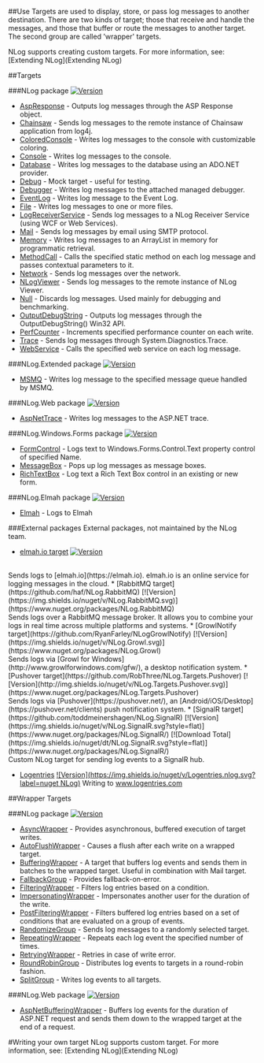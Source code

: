 ##Use
Targets are used to display, store, or pass log messages to another destination. There are two kinds of target; those that receive and handle the messages, and those that buffer or route the messages to another target. The second group are called 'wrapper' targets. 

NLog supports creating custom targets. For more information, see: [Extending NLog](Extending NLog)

##Targets

###NLog package [![Version](https://img.shields.io/nuget/v/NLog.svg)](https://www.nuget.org/packages/NLog)
* [AspResponse](AspResponse-target) - Outputs log messages through the ASP Response object.
* [Chainsaw](Chainsaw-target) - Sends log messages to the remote instance of Chainsaw application from log4j.
* [ColoredConsole](ColoredConsole-target) - Writes log messages to the console with customizable coloring.
* [Console](Console-target) - Writes log messages to the console.
* [Database](Database-target) - Writes log messages to the database using an ADO.NET provider.
* [Debug](Debug-target) - Mock target - useful for testing.
* [Debugger](Debugger-target) - Writes log messages to the attached managed debugger.
* [EventLog](EventLog-target) - Writes log message to the Event Log.
* [File](File-target) - Writes log messages to one or more files.
* [LogReceiverService](LogReceiverService-target) - Sends log messages to a NLog Receiver Service (using WCF or Web Services).
* [Mail](Mail-target) - Sends log messages by email using SMTP protocol.
* [Memory](Memory-target) - Writes log messages to an ArrayList in memory for programmatic retrieval.
* [MethodCall](MethodCall-target) - Calls the specified static method on each log message and passes contextual parameters to it.
* [Network](Network-target) - Sends log messages over the network.
* [NLogViewer](NLogViewer-target) - Sends log messages to the remote instance of NLog Viewer.
* [Null](Null-target) - Discards log messages. Used mainly for debugging and benchmarking.
* [OutputDebugString](OutputDebugString-target) - Outputs log messages through the OutputDebugString() Win32 API.
* [PerfCounter](PerfCounter-target) - Increments specified performance counter on each write.
* [Trace](Trace-target) - Sends log messages through System.Diagnostics.Trace.
* [WebService](WebService-target) - Calls the specified web service on each log message.

###NLog.Extended package  [![Version](https://img.shields.io/nuget/v/NLog.Extended.svg)](https://www.nuget.org/packages/NLog.Extended)
* [MSMQ](MSMQ-target) - Writes log message to the specified message queue handled by MSMQ.

###NLog.Web package [![Version](https://img.shields.io/nuget/v/NLog.Web.svg)](https://www.nuget.org/packages/NLog.Web)

* [AspNetTrace](AspNetTrace-target) - Writes log messages to the ASP.NET trace.


###NLog.Windows.Forms package [![Version](https://img.shields.io/nuget/v/NLog.Windows.Forms.svg)](https://www.nuget.org/packages/NLog.Windows.Forms)
* [FormControl](FormControl-target) - Logs text to Windows.Forms.Control.Text property control of specified Name.
* [MessageBox](MessageBox-target) - Pops up log messages as message boxes.
* [RichTextBox](RichTextBox-target) - Log text a Rich Text Box control in an existing or new form.

###NLog.Elmah package [![Version](https://img.shields.io/nuget/v/NLog.Elmah.svg)](https://www.nuget.org/packages/NLog.Elmah)
* [Elmah](Elmah-target) - Logs to Elmah

###External packages
External packages, not maintained by the NLog team.

 * [elmah.io target](https://github.com/elmahio/elmah.io.nlog) [![Version](https://img.shields.io/nuget/v/elmah.io.nlog.svg)](https://www.nuget.org/packages/elmah.io.nlog)
<br>
Sends logs to [elmah.io](https://elmah.io). elmah.io is an online service for logging messages in the cloud.
 * [RabbitMQ target](https://github.com/haf/NLog.RabbitMQ) [![Version](https://img.shields.io/nuget/v/NLog.RabbitMQ.svg)](https://www.nuget.org/packages/NLog.RabbitMQ)
<br>
Sends logs over a RabbitMQ message broker. It allows you to combine your logs in real time across multiple platforms and systems.
 * [GrowlNotify target](https://github.com/RyanFarley/NLogGrowlNotify) [![Version](https://img.shields.io/nuget/v/NLog.Growl.svg)](https://www.nuget.org/packages/NLog.Growl)
<br>
Sends logs via [Growl for Windows](http://www.growlforwindows.com/gfw/), a desktop notification system.
 * [Pushover target](https://github.com/RobThree/NLog.Targets.Pushover) [![Version](http://img.shields.io/nuget/v/NLog.Targets.Pushover.svg)](https://www.nuget.org/packages/NLog.Targets.Pushover)
<br>
Sends logs via [Pushover](https://pushover.net/), an [Android/iOS/Desktop](https://pushover.net/clients) push notification system.
 * [SignalR target](https://github.com/toddmeinershagen/NLog.SignalR) [![Version](https://img.shields.io/nuget/v/NLog.SignalR.svg?style=flat)](https://www.nuget.org/packages/NLog.SignalR/)
[![Download Total](https://img.shields.io/nuget/dt/NLog.SignalR.svg?style=flat)](https://www.nuget.org/packages/NLog.SignalR/)
<br>
Custom NLog target for sending log events to a SignalR hub.

* [Logentries](https://github.com/logentries/le_dotnet) [![Version](https://img.shields.io/nuget/v/Logentries.nlog.svg?label=nuget NLog)](https://www.nuget.org/packages/Logentries.nlog) Writing to www.logentries.com

##Wrapper Targets

###NLog package [![Version](https://img.shields.io/nuget/v/NLog.svg)](https://www.nuget.org/packages/NLog)
* [AsyncWrapper](AsyncWrapper-target) - Provides asynchronous, buffered execution of target writes.
* [AutoFlushWrapper](AutoFlushWrapper-target) - Causes a flush after each write on a wrapped target.
* [BufferingWrapper](BufferingWrapper-target) - A target that buffers log events and sends them in batches to the wrapped target. Useful in combination with Mail target.
* [FallbackGroup](FallbackGroup-target) - Provides fallback-on-error.
* [FilteringWrapper](FilteringWrapper-target) - Filters log entries based on a condition.
* [ImpersonatingWrapper](ImpersonatingWrapper-target) - Impersonates another user for the duration of the write.
* [PostFilteringWrapper](PostFilteringWrapper-target) - Filters buffered log entries based on a set of conditions that are evaluated on a group of events.
* [RandomizeGroup](RandomizeGroup-target) - Sends log messages to a randomly selected target.
* [RepeatingWrapper](RepeatingWrapper-target) - Repeats each log event the specified number of times.
* [RetryingWrapper](RetryingWrapper-target) - Retries in case of write error.
* [RoundRobinGroup](RoundRobinGroup-target) - Distributes log events to targets in a round-robin fashion.
* [SplitGroup](SplitGroup-target) - Writes log events to all targets.

###NLog.Web package [![Version](https://img.shields.io/nuget/v/NLog.Web.svg)](https://www.nuget.org/packages/NLog.Web)
* [AspNetBufferingWrapper](AspNetBufferingWrapper-target) - Buffers log events for the duration of ASP.NET request and sends them down to the wrapped target at the end of a request.



#Writing your own target
NLog supports custom target. For more information, see: [Extending NLog](Extending NLog)